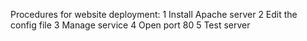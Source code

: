 Procedures for website deployment:
1 Install Apache server
2 Edit the config file
3 Manage service
4 Open port 80
5 Test server
